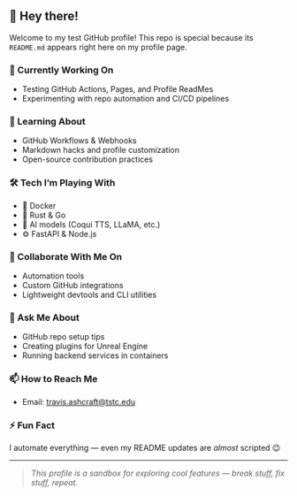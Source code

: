 ## 👋 Hey there!

Welcome to my test GitHub profile! This repo is special because its `README.md` appears right here on my profile page.

### 🚀 Currently Working On
- Testing GitHub Actions, Pages, and Profile ReadMes
- Experimenting with repo automation and CI/CD pipelines

### 🌱 Learning About
- GitHub Workflows & Webhooks
- Markdown hacks and profile customization
- Open-source contribution practices

### 🛠️ Tech I’m Playing With
- 🐳 Docker
- 🦀 Rust & Go
- 🧠 AI models (Coqui TTS, LLaMA, etc.)
- ⚙️ FastAPI & Node.js

### 🤝 Collaborate With Me On
- Automation tools
- Custom GitHub integrations
- Lightweight devtools and CLI utilities

### 💬 Ask Me About
- GitHub repo setup tips
- Creating plugins for Unreal Engine
- Running backend services in containers

### 📫 How to Reach Me
- Email: travis.ashcraft@tstc.edu

### ⚡ Fun Fact
I automate everything — even my README updates are *almost* scripted 😉

---

> _This profile is a sandbox for exploring cool features — break stuff, fix stuff, repeat._
